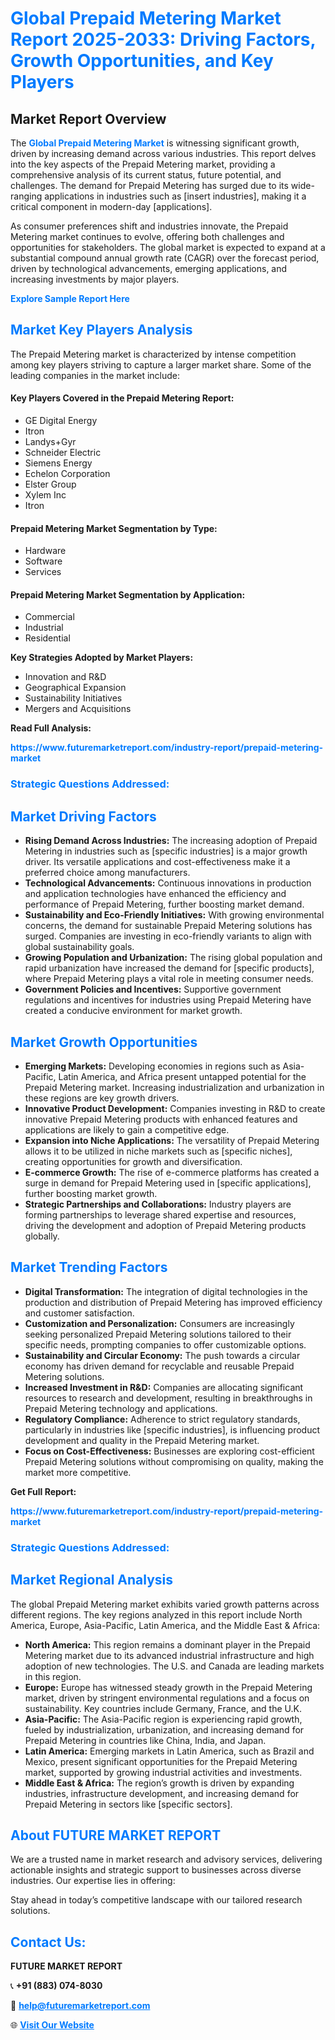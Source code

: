 <h1 style="color: #007BFF;">Global Prepaid Metering Market Report 2025-2033: Driving Factors, Growth Opportunities, and Key Players</h1>

<section id="overview">
<h2>Market Report Overview</h2>
<p>The <a href="https://www.futuremarketreport.com/industry-report/prepaid-metering-market" style="color: #007BFF; text-decoration: none;"><strong>Global Prepaid Metering Market</strong></a> is witnessing significant growth, driven by increasing demand across various industries. This report delves into the key aspects of the Prepaid Metering market, providing a comprehensive analysis of its current status, future potential, and challenges. The demand for Prepaid Metering has surged due to its wide-ranging applications in industries such as [insert industries], making it a critical component in modern-day [applications].</p>
<p>As consumer preferences shift and industries innovate, the Prepaid Metering market continues to evolve, offering both challenges and opportunities for stakeholders. The global market is expected to expand at a substantial compound annual growth rate (CAGR) over the forecast period, driven by technological advancements, emerging applications, and increasing investments by major players.</p>
</section>

<section id="overview">
<p><a href="https://www.futuremarketreport.com/request-sample/reportId=51123" style="color: #007BFF; text-decoration: none;"><strong>Explore Sample Report Here</strong></a></p>
</section>

<section id="key-players">
<h2 style="color: #007BFF;">Market Key Players Analysis</h2>
<p>The Prepaid Metering market is characterized by intense competition among key players striving to capture a larger market share. Some of the leading companies in the market include:</p>
<h4>Key Players Covered in the Prepaid Metering Report:</h4>
<ul><li>GE Digital Energy</li><li>Itron</li><li>Landys+Gyr</li><li>Schneider Electric</li><li>Siemens Energy</li><li>Echelon Corporation</li><li>Elster Group</li><li>Xylem Inc</li><li>Itron</li></ul>
<h4>Prepaid Metering Market Segmentation by Type:</h4>
<ul><li>Hardware</li><li>Software</li><li>Services</li></ul>

<h4>Prepaid Metering Market Segmentation by Application:</h4>
<ul><li>Commercial</li><li>Industrial</li><li>Residential</li></ul>
<p><strong>Key Strategies Adopted by Market Players:</strong></p>
<ul>
<li>Innovation and R&D</li>
<li>Geographical Expansion</li>
<li>Sustainability Initiatives</li>
<li>Mergers and Acquisitions</li>
</ul>
</section>

<section>
<p><strong>Read Full Analysis: </strong></p><a href="https://www.futuremarketreport.com/industry-report/prepaid-metering-market" style="color: #007BFF; text-decoration: none;"><strong>https://www.futuremarketreport.com/industry-report/prepaid-metering-market</strong></a>
<h3 style="color: #007BFF;">Strategic Questions Addressed:</h3>
</section>

<section id="driving-factors">
<h2 style="color: #007BFF;">Market Driving Factors</h2>
<ul>
<li><strong>Rising Demand Across Industries:</strong> The increasing adoption of Prepaid Metering in industries such as [specific industries] is a major growth driver. Its versatile applications and cost-effectiveness make it a preferred choice among manufacturers.</li>
<li><strong>Technological Advancements:</strong> Continuous innovations in production and application technologies have enhanced the efficiency and performance of Prepaid Metering, further boosting market demand.</li>
<li><strong>Sustainability and Eco-Friendly Initiatives:</strong> With growing environmental concerns, the demand for sustainable Prepaid Metering solutions has surged. Companies are investing in eco-friendly variants to align with global sustainability goals.</li>
<li><strong>Growing Population and Urbanization:</strong> The rising global population and rapid urbanization have increased the demand for [specific products], where Prepaid Metering plays a vital role in meeting consumer needs.</li>
<li><strong>Government Policies and Incentives:</strong> Supportive government regulations and incentives for industries using Prepaid Metering have created a conducive environment for market growth.</li>
</ul>
</section>

<section id="growth-opportunities">
<h2 style="color: #007BFF;">Market Growth Opportunities</h2>
<ul>
<li><strong>Emerging Markets:</strong> Developing economies in regions such as Asia-Pacific, Latin America, and Africa present untapped potential for the Prepaid Metering market. Increasing industrialization and urbanization in these regions are key growth drivers.</li>
<li><strong>Innovative Product Development:</strong> Companies investing in R&D to create innovative Prepaid Metering products with enhanced features and applications are likely to gain a competitive edge.</li>
<li><strong>Expansion into Niche Applications:</strong> The versatility of Prepaid Metering allows it to be utilized in niche markets such as [specific niches], creating opportunities for growth and diversification.</li>
<li><strong>E-commerce Growth:</strong> The rise of e-commerce platforms has created a surge in demand for Prepaid Metering used in [specific applications], further boosting market growth.</li>
<li><strong>Strategic Partnerships and Collaborations:</strong> Industry players are forming partnerships to leverage shared expertise and resources, driving the development and adoption of Prepaid Metering products globally.</li>
</ul>
</section>

<section id="trending-factors">
<h2 style="color: #007BFF;">Market Trending Factors</h2>
<ul>
<li><strong>Digital Transformation:</strong> The integration of digital technologies in the production and distribution of Prepaid Metering has improved efficiency and customer satisfaction.</li>
<li><strong>Customization and Personalization:</strong> Consumers are increasingly seeking personalized Prepaid Metering solutions tailored to their specific needs, prompting companies to offer customizable options.</li>
<li><strong>Sustainability and Circular Economy:</strong> The push towards a circular economy has driven demand for recyclable and reusable Prepaid Metering solutions.</li>
<li><strong>Increased Investment in R&D:</strong> Companies are allocating significant resources to research and development, resulting in breakthroughs in Prepaid Metering technology and applications.</li>
<li><strong>Regulatory Compliance:</strong> Adherence to strict regulatory standards, particularly in industries like [specific industries], is influencing product development and quality in the Prepaid Metering market.</li>
<li><strong>Focus on Cost-Effectiveness:</strong> Businesses are exploring cost-efficient Prepaid Metering solutions without compromising on quality, making the market more competitive.</li>
</ul>
</section>

<section>
<p><strong>Get Full Report: </strong></p><a href="https://www.futuremarketreport.com/industry-report/prepaid-metering-market" style="color: #007BFF; text-decoration: none;"><strong>https://www.futuremarketreport.com/industry-report/prepaid-metering-market</strong></a>
<h3 style="color: #007BFF;">Strategic Questions Addressed:</h3>
</section>


<section id="regional-analysis">
<h2 style="color: #007BFF;">Market Regional Analysis</h2>
<p>The global Prepaid Metering market exhibits varied growth patterns across different regions. The key regions analyzed in this report include North America, Europe, Asia-Pacific, Latin America, and the Middle East & Africa:</p>
<ul>
<li><strong>North America:</strong> This region remains a dominant player in the Prepaid Metering market due to its advanced industrial infrastructure and high adoption of new technologies. The U.S. and Canada are leading markets in this region.</li>
<li><strong>Europe:</strong> Europe has witnessed steady growth in the Prepaid Metering market, driven by stringent environmental regulations and a focus on sustainability. Key countries include Germany, France, and the U.K.</li>
<li><strong>Asia-Pacific:</strong> The Asia-Pacific region is experiencing rapid growth, fueled by industrialization, urbanization, and increasing demand for Prepaid Metering in countries like China, India, and Japan.</li>
<li><strong>Latin America:</strong> Emerging markets in Latin America, such as Brazil and Mexico, present significant opportunities for the Prepaid Metering market, supported by growing industrial activities and investments.</li>
<li><strong>Middle East & Africa:</strong> The region’s growth is driven by expanding industries, infrastructure development, and increasing demand for Prepaid Metering in sectors like [specific sectors].</li>
</ul>
</section>

<footer>
<h2 style="color: #007BFF;">About FUTURE MARKET REPORT</h2>
<p>We are a trusted name in market research and advisory services, delivering actionable insights and strategic support to businesses across diverse industries. Our expertise lies in offering:</p>

<p>Stay ahead in today’s competitive landscape with our tailored research solutions.</p>

<h2 style="color: #007BFF;">Contact Us:</h2>
<p><strong>FUTURE MARKET REPORT</strong></p>
<p>📞 <strong>+91 (883) 074-8030</strong></p>
<p>📧 <strong><a href="mailto:help@futuremarketreport.com" style="color: #007BFF;">help@futuremarketreport.com</a></strong></p>
<p>🌐 <strong><a href="https://www.futuremarketreport.com/" style="color: #007BFF;">Visit Our Website</a></strong></p>
</footer>